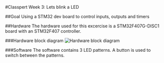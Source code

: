 #Classpert Week 3: Lets blink a LED

##Goal
Using a STM32 dev board to control inputs, outputs and timers

##Hardware
The hardware used for this excercise is a STM32F407G-DISC1 board with an STM32F407 controller.

###Hardware block diagram
![Hardware block diagram](/images/BlockDiagram_LEDBLINK.png)

###Software
The software contains 3 LED patterns.  A button is used to switch between the patterns.